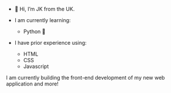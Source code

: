 - 👋 Hi, I’m JK from the UK.

- I am currently learning:
  - Python 🐍

- I have prior experience using:
  - HTML 
  - CSS
  - Javascript 

I am currently building the front-end development of my new web application and more!

<!---
JK-Halligan/JK-Halligan is a ✨ special ✨ repository because its `README.md` (this file) appears on your GitHub profile.
You can click the Preview link to take a look at your changes.
--->
